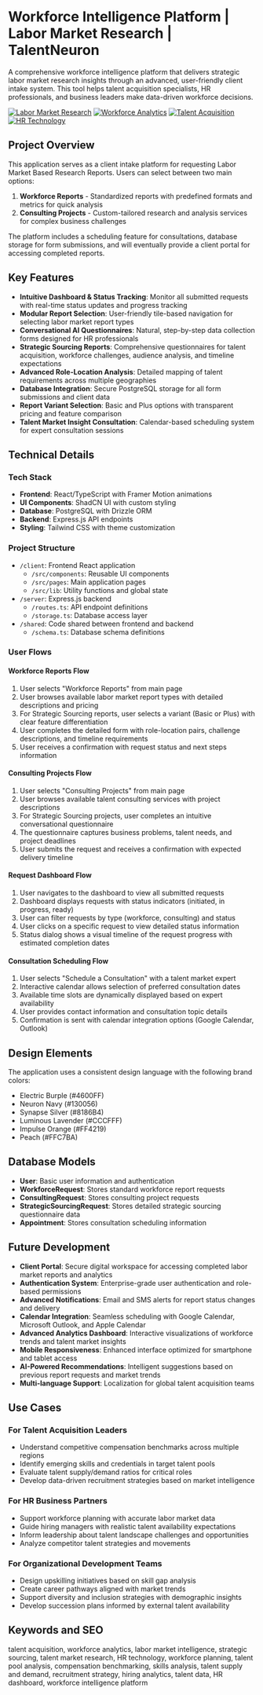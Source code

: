 # Workforce Intelligence Platform | Labor Market Research | TalentNeuron

A comprehensive workforce intelligence platform that delivers strategic labor market research insights through an advanced, user-friendly client intake system. This tool helps talent acquisition specialists, HR professionals, and business leaders make data-driven workforce decisions.

[![Labor Market Research](https://img.shields.io/badge/Labor%20Market-Research-4600FF)](https://github.com/yourusername/workforce-intelligence-platform)
[![Workforce Analytics](https://img.shields.io/badge/Workforce-Analytics-130056)](https://github.com/yourusername/workforce-intelligence-platform)
[![Talent Acquisition](https://img.shields.io/badge/Talent-Acquisition-FF4219)](https://github.com/yourusername/workforce-intelligence-platform)
[![HR Technology](https://img.shields.io/badge/HR-Technology-8186B4)](https://github.com/yourusername/workforce-intelligence-platform)

## Project Overview

This application serves as a client intake platform for requesting Labor Market Based Research Reports. Users can select between two main options:

1. **Workforce Reports** - Standardized reports with predefined formats and metrics for quick analysis
2. **Consulting Projects** - Custom-tailored research and analysis services for complex business challenges

The platform includes a scheduling feature for consultations, database storage for form submissions, and will eventually provide a client portal for accessing completed reports.

## Key Features

- **Intuitive Dashboard & Status Tracking**: Monitor all submitted requests with real-time status updates and progress tracking
- **Modular Report Selection**: User-friendly tile-based navigation for selecting labor market report types
- **Conversational AI Questionnaires**: Natural, step-by-step data collection forms designed for HR professionals
- **Strategic Sourcing Reports**: Comprehensive questionnaires for talent acquisition, workforce challenges, audience analysis, and timeline expectations
- **Advanced Role-Location Analysis**: Detailed mapping of talent requirements across multiple geographies
- **Database Integration**: Secure PostgreSQL storage for all form submissions and client data
- **Report Variant Selection**: Basic and Plus options with transparent pricing and feature comparison
- **Talent Market Insight Consultation**: Calendar-based scheduling system for expert consultation sessions

## Technical Details

### Tech Stack
- **Frontend**: React/TypeScript with Framer Motion animations
- **UI Components**: ShadCN UI with custom styling
- **Database**: PostgreSQL with Drizzle ORM
- **Backend**: Express.js API endpoints
- **Styling**: Tailwind CSS with theme customization

### Project Structure
- `/client`: Frontend React application
  - `/src/components`: Reusable UI components
  - `/src/pages`: Main application pages
  - `/src/lib`: Utility functions and global state
- `/server`: Express.js backend
  - `/routes.ts`: API endpoint definitions
  - `/storage.ts`: Database access layer
- `/shared`: Code shared between frontend and backend
  - `/schema.ts`: Database schema definitions

### User Flows

#### Workforce Reports Flow
1. User selects "Workforce Reports" from main page
2. User browses available labor market report types with detailed descriptions and pricing
3. For Strategic Sourcing reports, user selects a variant (Basic or Plus) with clear feature differentiation
4. User completes the detailed form with role-location pairs, challenge descriptions, and timeline requirements
5. User receives a confirmation with request status and next steps information

#### Consulting Projects Flow
1. User selects "Consulting Projects" from main page
2. User browses available talent consulting services with project descriptions
3. For Strategic Sourcing projects, user completes an intuitive conversational questionnaire
4. The questionnaire captures business problems, talent needs, and project deadlines
5. User submits the request and receives a confirmation with expected delivery timeline

#### Request Dashboard Flow
1. User navigates to the dashboard to view all submitted requests
2. Dashboard displays requests with status indicators (initiated, in progress, ready)
3. User can filter requests by type (workforce, consulting) and status
4. User clicks on a specific request to view detailed status information
5. Status dialog shows a visual timeline of the request progress with estimated completion dates

#### Consultation Scheduling Flow
1. User selects "Schedule a Consultation" with a talent market expert
2. Interactive calendar allows selection of preferred consultation dates
3. Available time slots are dynamically displayed based on expert availability
4. User provides contact information and consultation topic details
5. Confirmation is sent with calendar integration options (Google Calendar, Outlook)

## Design Elements

The application uses a consistent design language with the following brand colors:
- Electric Burple (#4600FF)
- Neuron Navy (#130056)
- Synapse Silver (#8186B4)
- Luminous Lavender (#CCCFFF)
- Impulse Orange (#FF4219)
- Peach (#FFC7BA)

## Database Models

- **User**: Basic user information and authentication
- **WorkforceRequest**: Stores standard workforce report requests
- **ConsultingRequest**: Stores consulting project requests
- **StrategicSourcingRequest**: Stores detailed strategic sourcing questionnaire data
- **Appointment**: Stores consultation scheduling information

## Future Development

- **Client Portal**: Secure digital workspace for accessing completed labor market reports and analytics
- **Authentication System**: Enterprise-grade user authentication and role-based permissions
- **Advanced Notifications**: Email and SMS alerts for report status changes and delivery
- **Calendar Integration**: Seamless scheduling with Google Calendar, Microsoft Outlook, and Apple Calendar
- **Advanced Analytics Dashboard**: Interactive visualizations of workforce trends and talent market insights
- **Mobile Responsiveness**: Enhanced interface optimized for smartphone and tablet access
- **AI-Powered Recommendations**: Intelligent suggestions based on previous report requests and market trends
- **Multi-language Support**: Localization for global talent acquisition teams

## Use Cases

### For Talent Acquisition Leaders
- Understand competitive compensation benchmarks across multiple regions
- Identify emerging skills and credentials in target talent pools
- Evaluate talent supply/demand ratios for critical roles
- Develop data-driven recruitment strategies based on market intelligence

### For HR Business Partners
- Support workforce planning with accurate labor market data
- Guide hiring managers with realistic talent availability expectations
- Inform leadership about talent landscape challenges and opportunities
- Analyze competitor talent strategies and movements

### For Organizational Development Teams
- Design upskilling initiatives based on skill gap analysis
- Create career pathways aligned with market trends
- Support diversity and inclusion strategies with demographic insights
- Develop succession plans informed by external talent availability

## Keywords and SEO

talent acquisition, workforce analytics, labor market intelligence, strategic sourcing, talent market research, HR technology, workforce planning, talent pool analysis, compensation benchmarking, skills analysis, talent supply and demand, recruitment strategy, hiring analytics, talent data, HR dashboard, workforce intelligence platform